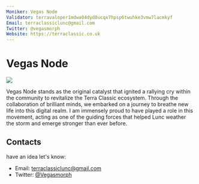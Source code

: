 ```yaml
---
Moniker: Vegas Node
Validator: terravaloper1mdwa04dyd8ucqx7hpsp6twuhke3vmw7lacmkyf
Email: terraclassiclunc@gmail.com
Twitter: @vegasmorph
Website: https://terraclassic.co.uk
---
```


# Vegas Node
![](logo.png)

 Vegas Node stands as the original catalyst that ignited a rallying cry within the community to revitalize the Terra Classic ecosystem. Through the collaboration of brilliant minds, we embarked on a journey to breathe new life into this digital realm. I am immensely proud to have played a role in this movement, acting as one of the guiding forces that helped Lunc weather the storm and emerge stronger than ever before.


## Contacts

have an idea let's know:

- Email: terraclassiclunc@gmail.com
- Twitter: [@Vegasmorph](https://twitter.com/vegasmorph)
